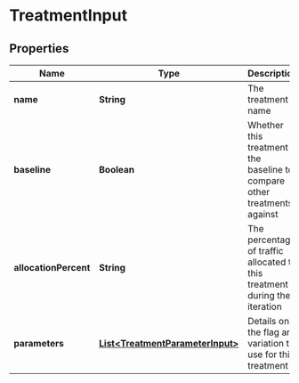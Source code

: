 

# TreatmentInput


## Properties

| Name | Type | Description | Notes |
|------------ | ------------- | ------------- | -------------|
|**name** | **String** | The treatment name |  |
|**baseline** | **Boolean** | Whether this treatment is the baseline to compare other treatments against |  |
|**allocationPercent** | **String** | The percentage of traffic allocated to this treatment during the iteration |  |
|**parameters** | [**List&lt;TreatmentParameterInput&gt;**](TreatmentParameterInput.md) | Details on the flag and variation to use for this treatment |  |




